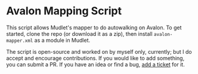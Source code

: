 # Avalon Mapping Script

This script allows Mudlet's mapper to do autowalking on Avalon. To get started, clone the repo (or download it as a zip), then install `avalon-mapper.xml` as a module in Mudlet.

The script is open-source and worked on by myself only, currently; but I do accept and encourage contributions. If you would like to add something, you can submit a PR. If you have an idea or find a bug, [add a ticket](https://github.com/macjabeth/avalon-mapping-script/issues) for it.
